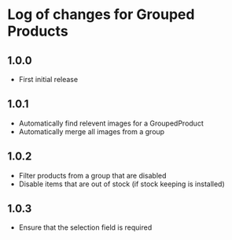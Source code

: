 # Log of changes for Grouped Products

## 1.0.0

* First initial release

## 1.0.1

* Automatically find relevent images for a GroupedProduct
* Automatically merge all images from a group

## 1.0.2

* Filter products from a group that are disabled
* Disable items that are out of stock (if stock keeping is installed)

## 1.0.3

* Ensure that the selection field is required